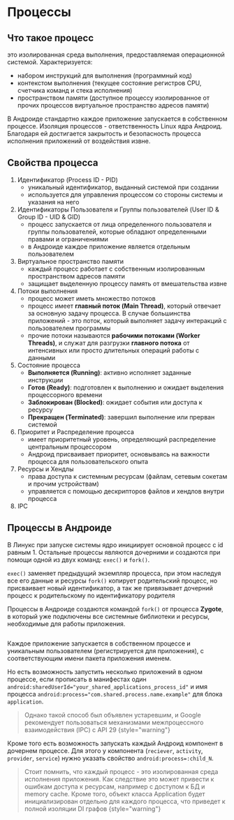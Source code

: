 # Процессы

## Что такое **процесс**

это изолированная среда выполнения, предоставляемая операционной системой. Характеризуется:

- набором инструкций для выполнения (программный код)
- контекстом выполнения (текущее состояние регистров CPU, счетчика команд и стека исполнения)
- пространством памяти (доступное процессу изолированное от прочих процессов виртуальное пространство адресов памяти)

В Андроиде стандартно каждое приложение запускается в собственном процессе. Изоляция процессов - ответственность Linux
ядра Андроид. Благодаря ей достигается закрытость и безопасность процесса исполнения приложений от воздействия извне.

## Свойства процесса

1. Идентификатор (Process ID - PID)
    - уникальный идентификатор, выданный системой при создании
    - используется для управления процессом со стороны системы и указания на него
2. Идентификаторы Пользователя и Группы пользователей (User ID & Group ID - UID & GID)
    - процесс запускается от лица определенного пользователя и группы пользователей, которые обладают определенными
      правами и ограничениями
    - в Андроиде каждое приложение является отдельным пользователем
3. Виртуальное пространство памяти
    - каждый процесс работает с собственным изолированным пространством адресов памяти
    - защищает выделенную процессу память от вмешательства извне
4. Потоки выполнения
    - процесс может иметь множество потоков
    - процесс имеет **главный поток (Main Thread)**, который отвечает за основную задачу процесса. В случае большинства
      приложений - это поток, который выполняет задачу интеракций с пользователем программы
    - прочие потоки называются **рабочими потоками (Worker Threads)**, и служат для разгрузки **главного потока** от
      интенсивных или просто длительных операций работы с данными
5. Состояние процесса
    - **Выполняется (Running)**: активно исполняет заданные инструкции
    - **Готов (Ready)**: подготовлен к выполнению и ожидает выделения процессорного времени
    - **Заблокирован (Blocked)**: ожидает события или доступа к ресурсу
    - **Прекращен (Terminated)**: завершил выполнение или прерван системой
6. Приоритет и Распределение процесса
    - имеет приоритетный уровень, определяющий распределение центральным процессором
    - Андроид присваивает приоритет, основываясь на важности процесса для пользовательского опыта
7. Ресурсы и Хендлы
    - права доступа к системным ресурсам (файлам, сетевым сокетам и прочим устройствам)
    - управляется с помощью дескрипторов файлов и хендлов внутри процесса
8. IPC

## Процессы в Андроиде

В Линукс при запуске системы ядро инициирует основной процесс с id равным 1. Остальные процессы являются дочерними и
создаются при помощи одной из двух команд: `exec()` и `fork()`.

`exec()` заменяет предыдущий экземпляр процесса, при этом наследуя все его данные и ресурсы
`fork()` копирует родительский процесс, но присваивает новый идентификатор, а так же привязывает дочерний процесс к
родительскому по идентификатору родителя

Процессы в Андроиде создаются командой `fork()` от процесса **Zygote**, в который уже подключены все системные
библиотеки и ресурсы, необходимые для работы приложения.

<img src="Android_processes1.png" alt=""/>

Каждое приложение запускается в собственном процессе и уникальным пользователем (регистрируется для приложения), с
соответствующим имени пакета приложения именем.

Но есть возможность запустить несколько приложений в одном процессе,
если прописать в манифестах один `android:sharedUserId="your_shared_applications_process_id"` и имя
процесса `android:process="com.shared.process.name.example"` для блока `application`.

> Однако такой способ был объявлен устаревшим, и Google рекомендует пользоваться механизмами межпроцессного
> взаимодействия (IPC) c API 29
> {style="warning"}

Кроме того есть возможность запускать каждый Андроид компонент в дочернем процессе. Для этого у
компонента (`reciever`, `activity`, `provider`, `service`) нужно указать свойство `android:process=:child_N`.

> Стоит помнить, что каждый процесс - это изолированная среда исполнения приложения. Как следствие это может привести
> к ошибкам доступа к ресурсам, например с доступом к БД и memory cache. Кроме того, объект класса Application будет
> инициализирован отдельно для каждого процесса, что приведет к полной изоляции DI графов
> {style="warning"}